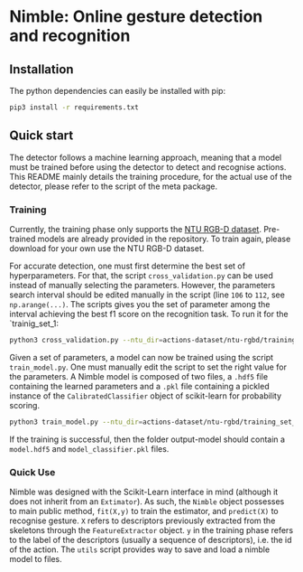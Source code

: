 # Nimble: Online gesture detection and recognition

## Installation

The python dependencies can easily be installed with pip:

```bash
pip3 install -r requirements.txt
```

## Quick start

The detector follows a machine learning approach, meaning that a model must be trained before using the detector to detect and recognise actions. This README mainly details the training procedure, for the actual use of the detector, please refer to the script of the meta package.

### Training

Currently, the training phase only supports the [NTU RGB-D dataset](http://rose1.ntu.edu.sg/datasets/actionrecognition.asp). Pre-trained models are already provided in the repository. To train again, please download for your own use the NTU RGB-D dataset.

For accurate detection, one must first determine the best set of hyperparameters. For that, the script `cross_validation.py` can be used instead of manually selecting the parameters. However, the parameters search interval should be edited manually in the script (line `106` to `112`, see `np.arange(...)`. The scripts gives you the set of parameter among the interval achieving the best f1 score on the recognition task. To run it for the `trainig_set_1:

```bash
python3 cross_validation.py --ntu_dir=actions-dataset/ntu-rgbd/training_set_1/
```

Given a set of parameters, a model can now be trained using the script `train_model.py`. One must manually edit the script to set the right value for the parameters. A Nimble model is composed of two files, a `.hdf5` file containing the learned parameters and a `.pkl` file containing a pickled instance of the `CalibratedClassifier` object of scikit-learn for probability scoring.

```bash
python3 train_model.py --ntu_dir=actions-dataset/ntu-rgbd/training_set_1/ --neutral_dir=actions-dataset/sbre/neutral_set_1 --model=output-model/model
```

If the training is successful, then the folder output-model should contain a `model.hdf5` and `model_classifier.pkl` files.

### Quick Use

Nimble was designed with the Scikit-Learn interface in mind (although it does not inherit from an `Extimator`). As such, the `Nimble` object possesses to main public method, `fit(X,y)` to train the estimator, and `predict(X)` to recognise gesture. `X` refers to descriptors previously extracted from the skeletons through the `FeatureExtractor` object. `y` in the training phase refers to the label of the descriptors (usually a sequence of descriptors), i.e. the id of the action. The `utils` script provides way to save and load a nimble model to files.
